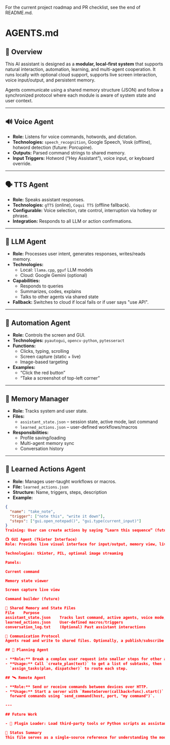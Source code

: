 For the current project roadmap and PR checklist, see the end of README.md.


# AGENTS.md

## 🧠 Overview

This AI assistant is designed as a **modular, local-first system** that supports natural interaction, automation, learning, and multi-agent cooperation. It runs locally with optional cloud support, supports live screen interaction, voice input/output, and persistent memory.

Agents communicate using a shared memory structure (JSON) and follow a synchronized protocol where each module is aware of system state and user context.

---

## 🔊 Voice Agent

- **Role:** Listens for voice commands, hotwords, and dictation.
- **Technologies:** `speech_recognition`, Google Speech, Vosk (offline), hotword detection (future: Porcupine).
- **Outputs:** Parsed command strings to shared memory.
- **Input Triggers:** Hotword (“Hey Assistant”), voice input, or keyboard override.

---

## 🗣️ TTS Agent

- **Role:** Speaks assistant responses.
- **Technologies:** `gTTS` (online), `Coqui TTS` (offline fallback).
- **Configurable:** Voice selection, rate control, interruption via hotkey or phrase.
- **Integration:** Responds to all LLM or action confirmations.

---

## 💬 LLM Agent

- **Role:** Processes user intent, generates responses, writes/reads memory.
- **Technologies:** 
  - Local: `llama.cpp`, `gguf` LLM models
  - Cloud: Google Gemini (optional)
- **Capabilities:**
  - Responds to queries
  - Summarizes, codes, explains
  - Talks to other agents via shared state
- **Fallback:** Switches to cloud if local fails or if user says "use API".

---

## 🧩 Automation Agent

- **Role:** Controls the screen and GUI.
- **Technologies:** `pyautogui`, `opencv-python`, `pytesseract`
- **Functions:**
  - Clicks, typing, scrolling
  - Screen capture (static + live)
  - Image-based targeting
- **Examples:**
  - “Click the red button”
  - “Take a screenshot of top-left corner”

---

## 📝 Memory Manager

- **Role:** Tracks system and user state.
- **Files:**
  - `assistant_state.json` – session state, active mode, last command
  - `learned_actions.json` – user-defined workflows/macros
- **Responsibilities:**
  - Profile saving/loading
  - Multi-agent memory sync
  - Conversation history

---

## 🧠 Learned Actions Agent

- **Role:** Manages user-taught workflows or macros.
- **File:** `learned_actions.json`
- **Structure:** Name, triggers, steps, description
- **Example:**

```json
{
  "name": "take_note",
  "trigger": ["note this", "write it down"],
  "steps": ["gui.open_notepad()", "gui.type(current_input)"]
}
Training: User can create actions by saying “Learn this sequence” (future).

📺 GUI Agent (Tkinter Interface)
Role: Provides live visual interface for input/output, memory view, live log.

Technologies: tkinter, PIL, optional image streaming

Panels:

Current command

Memory state viewer

Screen capture live view

Command builder (future)

🧠 Shared Memory and State Files
File	Purpose
assistant_state.json	Tracks last command, active agents, voice mode, profiles
learned_actions.json	User-defined macros/triggers
conversation_log.txt	(Optional) Past assistant interactions

🔄 Communication Protocol
Agents read and write to shared files. Optionally, a publish/subscribe pattern (via threading, watchdog, or simple event loop) may be used in future versions to react in real-time to changes in memory or command input.

## 🧠 Planning Agent

- **Role:** Break a complex user request into smaller steps for other agents.
- **Usage:** Call `create_plan(text)` to get a list of subtasks, then
  `assign_tasks(plan, dispatcher)` to route each step.

## 🛰️ Remote Agent

- **Role:** Send or receive commands between devices over HTTP.
- **Usage:** Start a server with `RemoteServer(callback=func).start()` and
  forward commands using `send_command(host, port, "my command")`.

---

## Future Work

- 🔌 Plugin Loader: Load third-party tools or Python scripts as assistant plugins.

📍 Status Summary
This file serves as a single-source reference for understanding the modular agent system, their roles, and how they interoperate. Update this document as new agents are added or responsibilities change.
